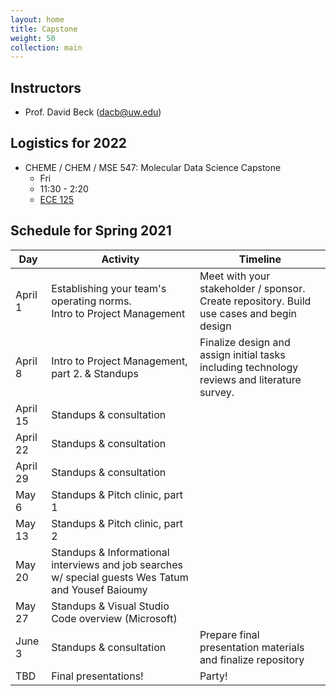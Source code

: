 ```yaml
---
layout: home
title: Capstone
weight: 50
collection: main
---
```


## Instructors

- Prof. David Beck (dacb@uw.edu)

## Logistics for 2022

- CHEME / CHEM / MSE 547: Molecular Data Science Capstone
    - Fri
    - 11:30 - 2:20
    - [ECE 125](http://maps.google.com/maps?q=47.65356,-122.306255+(ECE)&z=18)

## Schedule for Spring 2021

|Day|Activity  |Timeline|
|--|--|--|
|April 1|Establishing your team's operating norms.<br/>Intro to Project Management|Meet with your stakeholder / sponsor.  Create repository.  Build use cases and begin design|
|April 8| Intro to Project Management, part 2. & Standups|Finalize design and assign initial tasks including technology reviews and literature survey.|
|April 15|Standups & consultation||
|April 22|Standups & consultation||
|April 29|Standups & consultation||
|May 6|Standups & Pitch clinic, part 1||
|May 13|Standups & Pitch clinic, part 2||
|May 20|Standups & Informational interviews and job searches w/ special guests Wes Tatum and Yousef Baioumy||
|May 27|Standups & Visual Studio Code overview (Microsoft)||
|June 3|Standups & consultation|Prepare final presentation materials and finalize repository|
|TBD|Final presentations!|Party!|
